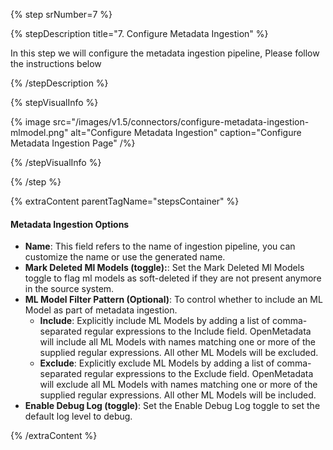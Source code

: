{% step srNumber=7 %}

{% stepDescription title="7. Configure Metadata Ingestion" %}

In this step we will configure the metadata ingestion pipeline,
Please follow the instructions below

{% /stepDescription %}

{% stepVisualInfo %}

{% image
src="/images/v1.5/connectors/configure-metadata-ingestion-mlmodel.png"
alt="Configure Metadata Ingestion"
caption="Configure Metadata Ingestion Page" /%}

{% /stepVisualInfo %}

{% /step %}

{% extraContent parentTagName="stepsContainer" %}

#### Metadata Ingestion Options

- **Name**: This field refers to the name of ingestion pipeline, you can customize the name or use the generated name.
- **Mark Deleted Ml Models (toggle):**: Set the Mark Deleted Ml Models toggle to flag ml models as soft-deleted if they are not present anymore in the source system.
- **ML Model Filter Pattern (Optional)**: To control whether to include an ML Model as part of metadata ingestion.
    - **Include**: Explicitly include ML Models by adding a list of comma-separated regular expressions to the Include field. OpenMetadata will include all ML Models with names matching one or more of the supplied regular expressions. All other ML Models will be excluded.
    - **Exclude**: Explicitly exclude ML Models by adding a list of comma-separated regular expressions to the Exclude field. OpenMetadata will exclude all ML Models with names matching one or more of the supplied regular expressions. All other ML Models will be included.
- **Enable Debug Log (toggle)**: Set the Enable Debug Log toggle to set the default log level to debug.

{% /extraContent %}
